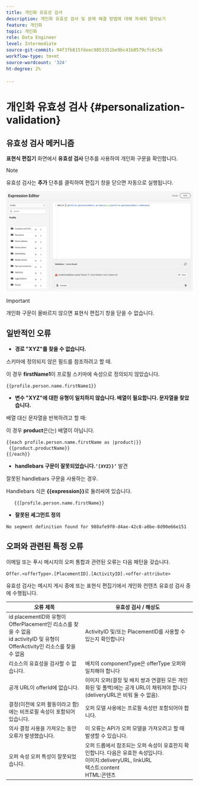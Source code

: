 ```yaml
---
title: 개인화 유효성 검사
description: 개인화 유효성 검사 및 문제 해결 방법에 대해 자세히 알아보기
feature: 개인화
topic: 개인화
role: Data Engineer
level: Intermediate
source-git-commit: 94f3fb815fdeec9853351be9bc41b0579cfc6c5b
workflow-type: tm+mt
source-wordcount: '324'
ht-degree: 2%

---
```



# 개인화 유효성 검사 {#personalization-validation}

## 유효성 검사 메커니즘

**표현식 편집기** 화면에서 **유효성 검사** 단추를 사용하여 개인화 구문을 확인합니다.

>[!NOTE]
> 유효성 검사는 **추가** 단추를 클릭하여 편집기 창을 닫으면 자동으로 실행됩니다.


![](assets/perso_validation1.png)

>[!IMPORTANT]
> 개인화 구문이 올바르지 않으면 표현식 편집기 창을 닫을 수 없습니다.


## 일반적인 오류

* **경로 &quot;XYZ&quot;를 찾을 수 없습니다.**

스키마에 정의되지 않은 필드를 참조하려고 할 때.

이 경우 **firstName1**&#x200B;이 프로필 스키마에 속성으로 정의되지 않았습니다.

```
{{profile.person.name.firstName1}}
```

* **변수 &quot;XYZ&quot;에 대한 유형이 일치하지 않습니다. 배열이 필요합니다. 문자열을 찾았습니다.**

배열 대신 문자열을 반복하려고 할 때:

이 경우 **product**&#x200B;은(는) 배열이 아닙니다.

```
{{each profile.person.name.firstName as |product|}}
 {{product.productName}}
{{/each}}
```

* **handlebars 구문이 잘못되었습니다.`‘[XYZ}}’`** 발견

잘못된 handlebars 구문을 사용하는 경우.

Handlebars 식은 **{{expression}}**&#x200B;로 둘러싸여 있습니다.

```
   {{[profile.person.name.firstName}}
```

* **잘못된 세그먼트 정의**

```
No segment definition found for 988afe9f0-d4ae-42c8-a0be-8d90e66e151
```

## 오퍼와 관련된 특정 오류

이메일 또는 푸시 메시지의 오퍼 통합과 관련된 오류는 다음 패턴을 갖습니다.

```
Offer.<offerType>.[PlacementID].[ActivityID].<offer-attribute>
```

유효성 검사는 메시지 게시 중에 또는 표현식 편집기에서 개인화 컨텐츠 유효성 검사 중에 수행됩니다.

<table> 
 <thead> 
  <tr> 
   <th> 오류 제목<br /> </th> 
   <th> 유효성 검사 / 해상도 <br /> </th> 
  </tr> 
 </thead> 
 <tbody> 
  <tr> 
   <td>id placementID와 유형이 OfferPlacement인 리소스를 찾을 수 없음 <br/>
id activityID 및 유형이 OfferActivity인 리소스를 찾을 수 없음<br/></td> 
   <td>ActivityID 및/또는 PlacementID를 사용할 수 있는지 확인합니다</td> 
  </tr> 
   <tr> 
   <td>리소스의 유효성을 검사할 수 없습니다.</td> 
   <td>배치의 componentType은 offerType 오퍼와 일치해야 합니다</td> 
  </tr> 
   <tr> 
   <td>공개 URL이 offerId에 없습니다.</td> 
   <td>이미지 오퍼(결정 및 배치 쌍과 연결된 모든 개인화된 및 폴백)에는 공개 URL이 채워져야 합니다(deliveryURL은 비워 둘 수 없음).</td> 
  </tr> 
  <tr> 
   <td>결정(이전에 오퍼 활동이라고 함)에는 비프로필 속성이 포함되어 있습니다.</td> 
   <td>오퍼 모델 사용에는 프로필 속성만 포함되어야 합니다.</td> 
  </tr> 
  <tr> 
   <td>의사 결정 사용을 가져오는 동안 오류가 발생했습니다.</td> 
   <td>이 오류는 API가 오퍼 모델을 가져오려고 할 때 발생할 수 있습니다.</td> 
  </tr>
  <tr> 
   <td>오퍼 속성 오퍼 특성이 잘못되었습니다.</td> 
   <td>오퍼 드롭에서 참조되는 오퍼 속성이 유효한지 확인합니다. 다음은 유효한 속성입니다.<br/>
이미지:deliveryURL, linkURL<br/>
텍스트:content<br/>
HTML:콘텐츠<br/></td> 
  </tr> 
 </tbody> 
</table>

